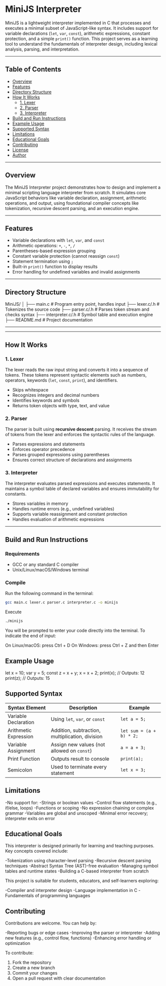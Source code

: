 # MiniJS Interpreter

MiniJS is a lightweight interpreter implemented in C that processes and executes a minimal subset of JavaScript-like syntax. It includes support for variable declarations (`let`, `var`, `const`), arithmetic expressions, constant protection, and a simple `print()` function. This project serves as a learning tool to understand the fundamentals of interpreter design, including lexical analysis, parsing, and interpretation.

---

## Table of Contents

- [Overview](#overview)
- [Features](#features)
- [Directory Structure](#directory-structure)
- [How It Works](#how-it-works)
  - [1. Lexer](#1-lexer)
  - [2. Parser](#2-parser)
  - [3. Interpreter](#3-interpreter)
- [Build and Run Instructions](#build-and-run-instructions)
- [Example Usage](#example-usage)
- [Supported Syntax](#supported-syntax)
- [Limitations](#limitations)
- [Educational Goals](#educational-goals)
- [Contributing](#contributing)
- [License](#license)
- [Author](#author)

---

## Overview

The MiniJS Interpreter project demonstrates how to design and implement a minimal scripting language interpreter from scratch. It simulates core JavaScript behaviors like variable declaration, assignment, arithmetic operations, and output, using foundational compiler concepts like tokenization, recursive descent parsing, and an execution engine.

---

## Features

- Variable declarations with `let`, `var`, and `const`
- Arithmetic operations: `+`, `-`, `*`, `/`
- Parentheses-based expression grouping
- Constant variable protection (cannot reassign `const`)
- Statement termination using `;`
- Built-in `print()` function to display results
- Error handling for undefined variables and invalid assignments

---

## Directory Structure

MiniJS/
│
├── main.c # Program entry point, handles input
├── lexer.c/.h # Tokenizes the source code
├── parser.c/.h # Parses token stream and checks syntax
├── interpreter.c/.h # Symbol table and execution engine
├── README.md # Project documentation

---


---

## How It Works

### 1. Lexer

The lexer reads the raw input string and converts it into a sequence of tokens. These tokens represent syntactic elements such as numbers, operators, keywords (`let`, `const`, `print`), and identifiers.

- Skips whitespace
- Recognizes integers and decimal numbers
- Identifies keywords and symbols
- Returns token objects with type, text, and value

### 2. Parser

The parser is built using **recursive descent** parsing. It receives the stream of tokens from the lexer and enforces the syntactic rules of the language.

- Parses expressions and statements
- Enforces operator precedence
- Parses grouped expressions using parentheses
- Ensures correct structure of declarations and assignments

### 3. Interpreter

The interpreter evaluates parsed expressions and executes statements. It maintains a symbol table of declared variables and ensures immutability for constants.

- Stores variables in memory
- Handles runtime errors (e.g., undefined variables)
- Supports variable reassignment and constant protection
- Handles evaluation of arithmetic expressions

---

## Build and Run Instructions

### Requirements

- GCC or any standard C compiler
- Unix/Linux/macOS/Windows terminal

### Compile

Run the following command in the terminal:

```bash
gcc main.c lexer.c parser.c interpreter.c -o minijs
```
Execute
```bash
./minijs 
```
You will be prompted to enter your code directly into the terminal. To indicate the end of input:

On Linux/macOS: press Ctrl + D
On Windows: press Ctrl + Z and then Enter


## Example Usage

let x = 10;
var y = 5;
const z = x + y;
x = x + 2;
print(x);        // Outputs: 12
print(z);        // Outputs: 15


## Supported Syntax

| Syntax Element        | Description                                     | Example                  |
| --------------------- | ----------------------------------------------- | ------------------------ |
| Variable Declaration  | Using `let`, `var`, or `const`                  | `let a = 5;`             |
| Arithmetic Expression | Addition, subtraction, multiplication, division | `let sum = (a + b) * 2;` |
| Variable Assignment   | Assign new values (not allowed on `const`)      | `a = a + 3;`             |
| Print Function        | Outputs result to console                       | `print(a);`              |
| Semicolon             | Used to terminate every statement               | `let x = 3;`             |


## Limitations

-No support for:
    -Strings or boolean values
    -Control flow statements (e.g., if/else, loops)
    -Functions or scoping
-No expression chaining or complex grammar
-Variables are global and unscoped
-Minimal error recovery; interpreter exits on error


## Educational Goals
This interpreter is designed primarily for learning and teaching purposes. Key concepts covered include:

-Tokenization using character-level parsing
-Recursive descent parsing techniques
-Abstract Syntax Tree (AST)-free evaluation
-Managing symbol tables and runtime states
-Building a C-based interpreter from scratch

This project is suitable for students, educators, and self-learners exploring:

-Compiler and interpreter design
-Language implementation in C
-Fundamentals of programming languages

## Contributing 

Contributions are welcome. You can help by:

-Reporting bugs or edge cases
-Improving the parser or interpreter
-Adding new features (e.g., control flow, functions)
-Enhancing error handling or optimization

To contribute:

1. Fork the repository
2. Create a new branch
3. Commit your changes
4. Open a pull request with clear documentation



